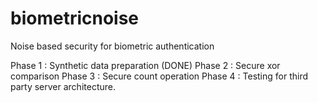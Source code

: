 # biometricnoise
Noise based security for biometric authentication

Phase 1 : Synthetic data preparation (DONE)
Phase 2 : Secure xor comparison
Phase 3 : Secure count operation
Phase 4 : Testing for third party server architecture.
